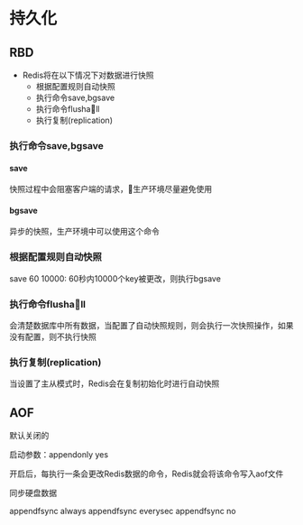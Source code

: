# 持久化
## RBD
* Redis将在以下情况下对数据进行快照
    * 根据配置规则自动快照
    * 执行命令save,bgsave
    * 执行命令flushall
    * 执行复制(replication)

### 执行命令save,bgsave
#### save
快照过程中会阻塞客户端的请求，生产环境尽量避免使用
#### bgsave
异步的快照，生产环境中可以使用这个命令
### 根据配置规则自动快照
save 60 10000:
60秒内10000个key被更改，则执行bgsave
### 执行命令flushall
会清楚数据库中所有数据，当配置了自动快照规则，则会执行一次快照操作，如果没有配置，则不执行快照
### 执行复制(replication)
当设置了主从模式时，Redis会在复制初始化时进行自动快照
## AOF

默认关闭的

启动参数：appendonly yes

开启后，每执行一条会更改Redis数据的命令，Redis就会将该命令写入aof文件

同步硬盘数据

appendfsync always
appendfsync everysec
appendfsync no